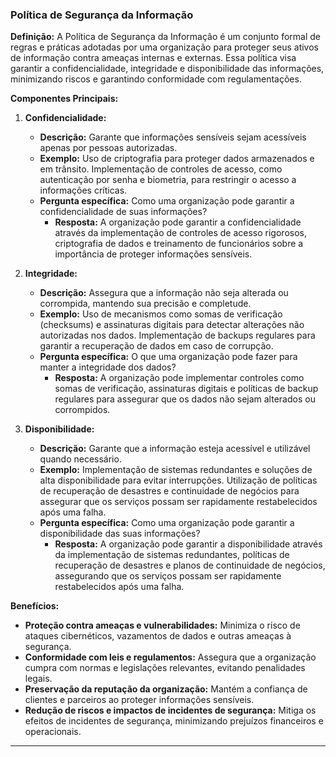 ### Política de Segurança da Informação

**Definição:**
A Política de Segurança da Informação é um conjunto formal de regras e práticas adotadas por uma organização para proteger seus ativos de informação contra ameaças internas e externas. Essa política visa garantir a confidencialidade, integridade e disponibilidade das informações, minimizando riscos e garantindo conformidade com regulamentações.

**Componentes Principais:**

1. **Confidencialidade:**
   - **Descrição:** Garante que informações sensíveis sejam acessíveis apenas por pessoas autorizadas.
   - **Exemplo:** Uso de criptografia para proteger dados armazenados e em trânsito. Implementação de controles de acesso, como autenticação por senha e biometria, para restringir o acesso a informações críticas.
   - **Pergunta específica:** Como uma organização pode garantir a confidencialidade de suas informações? 
     - **Resposta:** A organização pode garantir a confidencialidade através da implementação de controles de acesso rigorosos, criptografia de dados e treinamento de funcionários sobre a importância de proteger informações sensíveis.

2. **Integridade:**
   - **Descrição:** Assegura que a informação não seja alterada ou corrompida, mantendo sua precisão e completude.
   - **Exemplo:** Uso de mecanismos como somas de verificação (checksums) e assinaturas digitais para detectar alterações não autorizadas nos dados. Implementação de backups regulares para garantir a recuperação de dados em caso de corrupção.
   - **Pergunta específica:** O que uma organização pode fazer para manter a integridade dos dados?
     - **Resposta:** A organização pode implementar controles como somas de verificação, assinaturas digitais e políticas de backup regulares para assegurar que os dados não sejam alterados ou corrompidos.

3. **Disponibilidade:**
   - **Descrição:** Garante que a informação esteja acessível e utilizável quando necessário.
   - **Exemplo:** Implementação de sistemas redundantes e soluções de alta disponibilidade para evitar interrupções. Utilização de políticas de recuperação de desastres e continuidade de negócios para assegurar que os serviços possam ser rapidamente restabelecidos após uma falha.
   - **Pergunta específica:** Como uma organização pode garantir a disponibilidade das suas informações?
     - **Resposta:** A organização pode garantir a disponibilidade através da implementação de sistemas redundantes, políticas de recuperação de desastres e planos de continuidade de negócios, assegurando que os serviços possam ser rapidamente restabelecidos após uma falha.

**Benefícios:**
- **Proteção contra ameaças e vulnerabilidades:** Minimiza o risco de ataques cibernéticos, vazamentos de dados e outras ameaças à segurança.
- **Conformidade com leis e regulamentos:** Assegura que a organização cumpra com normas e legislações relevantes, evitando penalidades legais.
- **Preservação da reputação da organização:** Mantém a confiança de clientes e parceiros ao proteger informações sensíveis.
- **Redução de riscos e impactos de incidentes de segurança:** Mitiga os efeitos de incidentes de segurança, minimizando prejuízos financeiros e operacionais.

---
